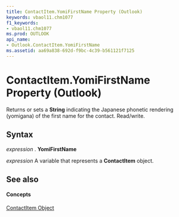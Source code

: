 ```yaml
---
title: ContactItem.YomiFirstName Property (Outlook)
keywords: vbaol11.chm1077
f1_keywords:
- vbaol11.chm1077
ms.prod: OUTLOOK
api_name:
- Outlook.ContactItem.YomiFirstName
ms.assetid: aa69a838-692d-f9bc-4c39-b561121f7125
---
```



# ContactItem.YomiFirstName Property (Outlook)

Returns or sets a  **String** indicating the Japanese phonetic rendering (yomigana) of the first name for the contact. Read/write.


## Syntax

 _expression_ . **YomiFirstName**

 _expression_ A variable that represents a **ContactItem** object.


## See also


#### Concepts


[ContactItem Object](contactitem-object-outlook.md)

